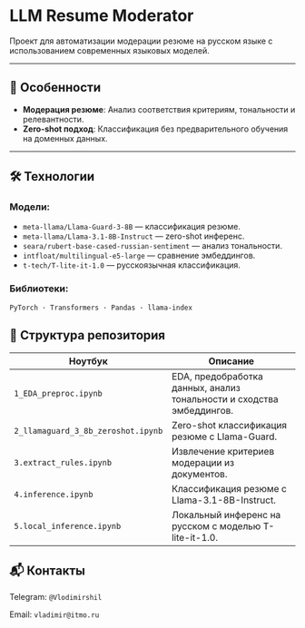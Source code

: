 # LLM Resume Moderator

Проект для автоматизации модерации резюме на русском языке с использованием современных языковых моделей.

---

## 🌟 **Особенности**
- **Модерация резюме**: Анализ соответствия критериям, тональности и релевантности.
- **Zero-shot подход**: Классификация без предварительного обучения на доменных данных.

---

## 🛠️ **Технологии**
### Модели:
- `meta-llama/Llama-Guard-3-8B` — классификация резюме.
- `meta-llama/Llama-3.1-8B-Instruct` — zero-shot инференс.
- `seara/rubert-base-cased-russian-sentiment` — анализ тональности.
- `intfloat/multilingual-e5-large` — сравнение эмбеддингов.
- `t-tech/T-lite-it-1.0` — русскоязычная классификация.

### Библиотеки:
`PyTorch · Transformers · Pandas · llama-index`

## 📂 Структура репозитория
| Ноутбук                            | Описание                                                              |
| ---------------------------------- | --------------------------------------------------------------------- |
| `1_EDA_preproc.ipynb`              | EDA, предобработка данных, анализ тональности и сходства эмбеддингов. |
| `2_llamaguard_3_8b_zeroshot.ipynb` | Zero-shot классификация резюме с Llama-Guard.                         |
| `3.extract_rules.ipynb`            | Извлечение критериев модерации из документов.                         |
| `4.inference.ipynb`                | Классификация резюме с Llama-3.1-8B-Instruct.                         |
| `5.local_inference.ipynb`          | Локальный инференс на русском с моделью T-lite-it-1.0.                |

## 📬 Контакты
Telegram: `@Vlodimirshil`
    
Email: `vladimir@itmo.ru`
